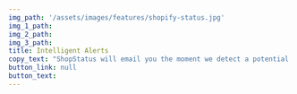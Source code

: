 ```yaml
---
img_path: '/assets/images/features/shopify-status.jpg'
img_1_path:
img_2_path:
img_3_path:
title: Intelligent Alerts
copy_text: "ShopStatus will email you the moment we detect a potential issue or outage, then let you know when issues resolve. Opt into the alerts you need, and get updates at a glance."
button_link: null
button_text:
---
```

